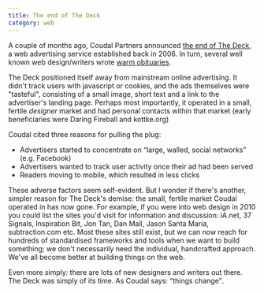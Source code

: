 ```yaml
---
title: The end of The Deck
category: web
---
```


A couple of months ago, Coudal Partners announced [the end of The Deck](http://decknetwork.net/index.php), a web advertising service established back in 2006. In turn, several well known web design/writers wrote [warm obituaries](https://daringfireball.net/2017/03/the_deck_adieu).

The Deck positioned itself away from mainstream online advertising. It didn't track users with javascript or cookies, and the ads themselves were "tasteful", consisting of a small image, short text and a link to the advertiser's landing page. Perhaps most importantly, it operated in a small, fertile _designer_ market and had personal contacts within that market (early beneficiaries were Daring Fireball and kottke.org)

Coudal cited three reasons for pulling the plug:

- Advertisers started to concentrate on <q>large, walled, social networks</q> (e.g. Facebook)
- Advertisers wanted to track user activity once their ad had been served
- Readers moving to mobile, which resulted in less clicks

These adverse factors seem self-evident. But I wonder if there's another, simpler reason for The Deck's demise: the small, fertile market Coudal operated in has now gone. For example, if you were into web design in 2010 you could list the sites you'd visit for information and discussion: iA.net, 37 Signals, Inspiration Bit, Jon Tan, Dan Mall, Jason Santa Maria, subtraction.com etc. Most these sites still exist, but we can now reach for hundreds of standardised frameworks and tools when we want to build something; we don't necessarily need the individual, handcrafted approach. We've all become better at building things on the web.

Even more simply: there are lots of new designers and writers out there. The Deck was simply of its time. As Coudal says: <q>things change</q>.
